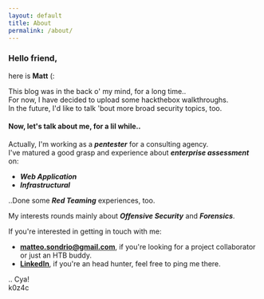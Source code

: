 ```yaml
---
layout: default
title: About
permalink: /about/
---
```


### **Hello friend**,
here is **Matt** (:

This blog was in the back o' my mind, for a long time..  
For now, I have decided to upload some hackthebox walkthroughs.  
In the future, I'd like to talk 'bout more broad security topics, too. 
 
#### Now, let's talk about me, for a lil while..

Actually, I'm working as a **_pentester_** for a consulting agency.  
I've matured a good grasp and experience about **_enterprise assessment_** on:
* **_Web Application_**
* **_Infrastructural_**  

..Done some **_Red Teaming_** experiences, too.

My interests rounds mainly about **_Offensive Security_** and **_Forensics_**.

If you're interested in getting in touch with me:
* <a href="mailto: matteo.sondrio@gmail.com">**matteo.sondrio@gmail.com**</a>, if you're looking for a project collaborator or just an HTB buddy.
* [**LinkedIn**][linkedin_link], if you're an head hunter, feel free to ping me there.

.. Cya!  
k0z4c

<script src="https://www.hackthebox.eu/badge/14652"></script>

[linkedin_link]: https://it.linkedin.com/in/matteo-sondrio-2657b159


